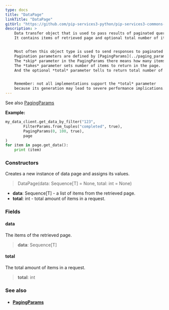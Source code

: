 ```yaml
---
type: docs
title: "DataPage"
linkTitle: "DataPage"
gitUrl: "https://github.com/pip-services3-python/pip-services3-commons-python"
description: > 
    Data transfer object that is used to pass results of paginated queries.
    It contains items of retrieved page and optional total number of items.


    Most often this object type is used to send responses to paginated queries.
    Pagination parameters are defined by [PagingParams](../paging_params) object.
    The *skip* parameter in the PagingParams there means how many items to skip.
    The *takes* parameter sets number of items to return in the page.
    And the optional *total* parameter tells to return total number of items in the query.


    Remember: not all implementations support the *total* parameter
    because its generation may lead to severe performance implications.
---
```


See also [PagingParams](../paging_params)

**Example:**
```python
my_data_client.get_data_by_filter("123",
        FilterParams.from_tuples("completed", true),
        PagingParams(0, 100, true),
        page
)
for item in page.get_data():
    print (item)


```

### Constructors
Creates a new instance of data page and assigns its values.

> DataPage(data: Sequence[T] = None, total: int = None)

- **data**:  Sequence[T] - a list of items from the retrieved page.
- **total**: int - total amount of items in a request.

### Fields


<span class="hide-title-link">

#### data
The items of the retrieved page.
> **data**: Sequence[T]

#### total
The total amount of items in a request.
> **total**: int

</span>


### See also
- #### [PagingParams](../paging_params)